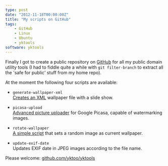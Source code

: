```yaml
---
type: post
date: "2012-11-18T00:00:00Z"
title: "My scripts on GitHub"
tags:
    - GitHub
    - Linux
    - Ubuntu
    - yktools
software: yktools
---
```


Finally I got to create a public repository on [GitHub](https://github.com/yktoo/yktools) for all my public domain utility tools (I had to fiddle quite a while with `git filter-branch` to extract all the 'safe for public' stuff from my home repo).

At the moment the following four scripts are available:

<!--more-->

* `generate-wallpaper-xml`\
    [Creates an XML](0168) wallpaper file with a slide show.

* `picasa-upload`\
    [Advanced picture uploader](0110) for Google Picasa, capable of watermarking images.

* `rotate-wallpaper`\
    [A simple script](0122) that sets a random image as current wallpaper.

* `update-exif-date`\
    Updates EXIF date in JPEG images according to the file name.

Please welcome: [github.com/yktoo/yktools](https://github.com/yktoo/yktools)
